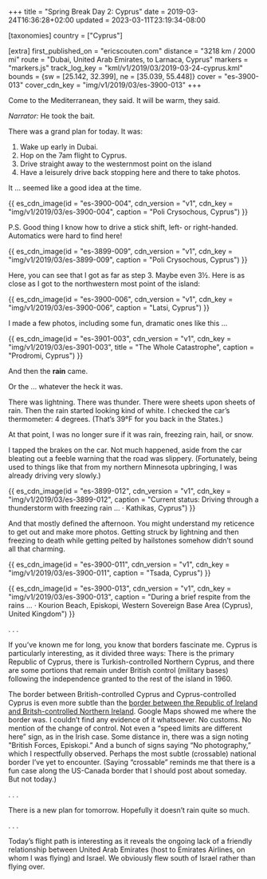 +++
title = "Spring Break Day 2: Cyprus"
date = 2019-03-24T16:36:28+02:00
updated = 2023-03-11T23:19:34-08:00

[taxonomies]
country = ["Cyprus"]

[extra]
first_published_on = "ericscouten.com"
distance = "3218 km / 2000 mi"
route = "Dubai, United Arab Emirates, to Larnaca, Cyprus"
markers = "markers.js"
track_log_key = "kml/v1/2019/03/2019-03-24-cyprus.kml"
bounds = {sw = [25.142, 32.399], ne = [35.039, 55.448]}
cover = "es-3900-013"
cover_cdn_key = "img/v1/2019/03/es-3900-013"
+++

Come to the Mediterranean, they said. It will be warm, they said.

_Narrator:_ He took the bait.

<!-- more -->

There was a grand plan for today. It was:

1. Wake up early in Dubai.
2. Hop on the 7am flight to Cyprus.
3. Drive straight away to the westernmost point on the island
4. Have a leisurely drive back stopping here and there to take photos.

It … seemed like a good idea at the time.

{{ es_cdn_image(id = "es-3900-004", cdn_version = "v1", cdn_key = "img/v1/2019/03/es-3900-004", caption = "Poli Crysochous, Cyprus") }}

P.S. Good thing I know how to drive a stick shift, left- or right-handed. Automatics were hard to find here!

{{ es_cdn_image(id = "es-3899-009", cdn_version = "v1", cdn_key = "img/v1/2019/03/es-3899-009", caption = "Poli Crysochous, Cyprus") }}

Here, you can see that I got as far as step 3. Maybe even 3½. Here is as close as I got to the northwestern most point of the island:

{{ es_cdn_image(id = "es-3900-006", cdn_version = "v1", cdn_key = "img/v1/2019/03/es-3900-006", caption = "Latsi, Cyprus") }}

I made a few photos, including some fun, dramatic ones like this ...

{{ es_cdn_image(id = "es-3901-003", cdn_version = "v1", cdn_key = "img/v1/2019/03/es-3901-003", title = "The Whole Catastrophe", caption = "Prodromi, Cyprus") }}

And then the **rain** came.

Or the ... whatever the heck it was.

There was lightning. There was thunder. There were sheets upon sheets of rain. Then the rain started looking kind of white. I checked the car’s thermometer: 4 degrees. (That’s 39°F for you back in the States.)

At that point, I was no longer sure if it was rain, freezing rain, hail, or snow.

I tapped the brakes on the car. Not much happened, aside from the car bleating out a feeble warning that the road was slippery. (Fortunately, being used to things like that from my northern Minnesota upbringing, I was already driving very slowly.)

{{ es_cdn_image(id = "es-3899-012", cdn_version = "v1", cdn_key = "img/v1/2019/03/es-3899-012", caption = "Current status: Driving through a thunderstorm with freezing rain … · Kathikas, Cyprus") }}

And that mostly defined the afternoon. You might understand my reticence to get out and make more photos. Getting struck by lightning and then freezing to death while getting pelted by hailstones somehow didn’t sound all that charming.


{{ es_cdn_image(id = "es-3900-011", cdn_version = "v1", cdn_key = "img/v1/2019/03/es-3900-011", caption = "Tsada, Cyprus") }}

{{ es_cdn_image(id = "es-3900-013", cdn_version = "v1", cdn_key = "img/v1/2019/03/es-3900-013", caption = "During a brief respite from the rains … · Kourion Beach, Episkopi, Western Sovereign Base Area (Cyprus), United Kingdom") }}

. . .

If you’ve known me for long, you know that borders fascinate me. Cyprus is particularly interesting, as it divided three ways: There is the primary Republic of Cyprus, there is Turkish-controlled Northern Cyprus, and there are some portions that remain under British control (military bases) following the independence granted to the rest of the island in 1960.

The border between British-controlled Cyprus and Cyprus-controlled Cyprus is even more subtle than the [border between the Republic of Ireland and Britsh-controlled Northern Ireland](https://www.ericscouten.com/articles/day-3-i-cross-lines/). Google Maps showed me where the border was. I couldn’t find any evidence of it whatsoever. No customs. No mention of the change of control. Not even a “speed limits are different here” sign, as in the Irish case. Some distance in, there was a sign noting "British Forces, Episkopi.” And a bunch of signs saying “No photography,” which I respectfully observed. Perhaps the most subtle (crossable) national border I’ve yet to encounter. (Saying “crossable” reminds me that there is a fun case along the US-Canada border that I should post about someday. But not today.)

. . .

There is a new plan for tomorrow. Hopefully it doesn’t rain quite so much.

. . .

Today’s flight path is interesting as it reveals the ongoing lack of a friendly relationship between United Arab Emirates (host to Emirates Airlines, on whom I was flying) and Israel. We obviously flew south of Israel rather than flying over.
